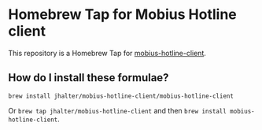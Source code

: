 # Homebrew Tap for Mobius Hotline client

This repository is a Homebrew Tap for [mobius-hotline-client](https://github.com/jhalter/mobius).

## How do I install these formulae?

`brew install jhalter/mobius-hotline-client/mobius-hotline-client`

Or `brew tap jhalter/mobius-hotline-client` and then `brew install mobius-hotline-client`.
